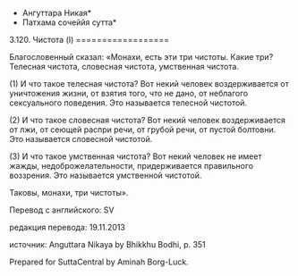 * Ангуттара Никая*
* Патхама сочеййя сутта*

3\.120\. Чистота \(I\)
\=\=\=\=\=\=\=\=\=\=\=\=\=\=\=\=\=\=

Благословенный сказал: «Монахи, есть эти три чистоты\. Какие три? Телесная чистота, словесная чистота, умственная чистота\.

\(1\) И что такое телесная чистота? Вот некий человек воздерживается от уничтожения жизни, от взятия того, что не дано, от неблагого сексуального поведения\. Это называется телесной чистотой\.

\(2\) И что такое словесная чистота? Вот некий человек воздерживается от лжи, от сеющей распри речи, от грубой речи, от пустой болтовни\. Это называется словесной чистотой\.

\(3\) И что такое умственная чистота? Вот некий человек не имеет жажды, недоброжелательности, придерживается правильного воззрения\. Это называется умственной чистотой\.

Таковы, монахи, три чистоты»\.

Перевод с английского: SV

редакция перевода: 19\.11\.2013

источник: Anguttara Nikaya by Bhikkhu Bodhi, p\. 351

Prepared for SuttaCentral by Aminah Borg\-Luck\.
